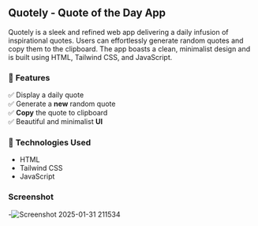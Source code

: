 ## **Quotely - Quote of the Day App**

Quotely is a sleek and refined web app delivering a daily infusion of inspirational quotes. Users can effortlessly generate random quotes and copy them to the clipboard. The app boasts a clean, minimalist design and is built using HTML, Tailwind CSS, and JavaScript.

### 🌟 **Features**
✅ Display a daily quote  
✅ Generate a **new** random quote  
✅ **Copy** the quote to clipboard  
✅ Beautiful and minimalist **UI**

### 🔧 **Technologies Used**
- HTML  
- Tailwind CSS  
- JavaScript  


### **Screenshot**
-![Screenshot 2025-01-31 211534](https://github.com/user-attachments/assets/13bed3dc-caab-41be-aa99-87c62db12f57)


